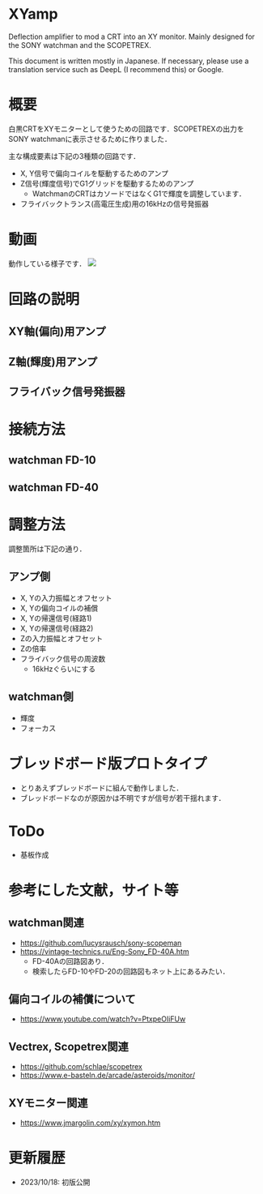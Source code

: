 # XYamp
Deflection amplifier to mod a CRT into an XY monitor. Mainly designed for the SONY watchman and the SCOPETREX.

This document is written mostly in Japanese. If necessary, please use a translation service such as DeepL (I recommend this) or Google.

# 概要
白黒CRTをXYモニターとして使うための回路です．SCOPETREXの出力をSONY watchmanに表示させるために作りました．

主な構成要素は下記の3種類の回路です．
- X, Y信号で偏向コイルを駆動するためのアンプ
- Z信号(輝度信号)でG1グリッドを駆動するためのアンプ
    - WatchmanのCRTはカソードではなくG1で輝度を調整しています．
- フライバックトランス(高電圧生成)用の16kHzの信号発振器

# 動画
動作している様子です．
[![](https://img.youtube.com/vi/gAd8rqS27hQ/0.jpg)](https://www.youtube.com/watch?v=gAd8rqS27hQ)

# 回路の説明
## XY軸(偏向)用アンプ
## Z軸(輝度)用アンプ
## フライバック信号発振器

# 接続方法
## watchman FD-10
## watchman FD-40

# 調整方法
調整箇所は下記の通り．
## アンプ側
- X, Yの入力振幅とオフセット
- X, Yの偏向コイルの補償
- X, Yの帰還信号(経路1)
- X, Yの帰還信号(経路2)
- Zの入力振幅とオフセット
- Zの倍率
- フライバック信号の周波数
    - 16kHzぐらいにする
## watchman側
- 輝度
- フォーカス

# ブレッドボード版プロトタイプ
- とりあえずブレッドボードに組んで動作しました．
- ブレッドボードなのが原因かは不明ですが信号が若干揺れます．

# ToDo
- 基板作成

# 参考にした文献，サイト等
## watchman関連
- https://github.com/lucysrausch/sony-scopeman
- https://vintage-technics.ru/Eng-Sony_FD-40A.htm
    - FD-40Aの回路図あり．
    - 検索したらFD-10やFD-20の回路図もネット上にあるみたい．

## 偏向コイルの補償について
- https://www.youtube.com/watch?v=PtxpeOIiFUw

## Vectrex, Scopetrex関連
- https://github.com/schlae/scopetrex
- https://www.e-basteln.de/arcade/asteroids/monitor/

## XYモニター関連
- https://www.jmargolin.com/xy/xymon.htm

# 更新履歴
- 2023/10/18: 初版公開


